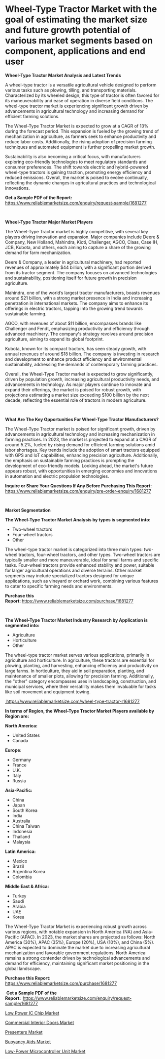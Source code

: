 <p><h1>Wheel-Type Tractor Market with the goal of estimating the market size and future growth potential of various market segments based on component, applications and end user</h1></p><p><strong>Wheel-Type Tractor Market Analysis and Latest Trends</strong></p>
<p><p>A wheel-type tractor is a versatile agricultural vehicle designed to perform various tasks such as plowing, tilling, and transporting materials. Characterized by its wheeled design, this type of tractor is often favored for its maneuverability and ease of operation in diverse field conditions. The wheel-type tractor market is experiencing significant growth driven by advancements in agricultural technology and increasing demand for efficient farming solutions.</p><p>The Wheel-Type Tractor Market is expected to grow at a CAGR of 13% during the forecast period. This expansion is fueled by the growing trend of mechanization in agriculture, as farmers seek to enhance productivity and reduce labor costs. Additionally, the rising adoption of precision farming techniques and automated equipment is further propelling market growth.</p><p>Sustainability is also becoming a critical focus, with manufacturers exploring eco-friendly technologies to meet regulatory standards and consumer preferences. The shift towards electric and hybrid-powered wheel-type tractors is gaining traction, promoting energy efficiency and reduced emissions. Overall, the market is poised to evolve continually, reflecting the dynamic changes in agricultural practices and technological innovations.</p></p>
<p><strong>Get a Sample PDF of the Report:&nbsp;</strong> <a href="https://www.reliablemarketsize.com/enquiry/request-sample/1681277?utm_campaign=1170&utm_medium=2&utm_source=Github&utm_content=ia&utm_term=04102024&utm_id=wheel-type-tractor">https://www.reliablemarketsize.com/enquiry/request-sample/1681277</a></p>
<p>&nbsp;</p>
<p><strong>Wheel-Type Tractor Major Market Players</strong></p>
<p><p>The Wheel-Type Tractor market is highly competitive, with several key players driving innovation and expansion. Major companies include Deere & Company, New Holland, Mahindra, Kioti, Challenger, AGCO, Claas, Case IH, JCB, Kubota, and others, each aiming to capture a share of the growing demand for farm mechanization.</p><p>Deere & Company, a leader in agricultural machinery, had reported revenues of approximately $44 billion, with a significant portion derived from its tractor segment. The company focuses on advanced technologies and sustainability, positioning itself for future growth in precision agriculture.</p><p>Mahindra, one of the world’s largest tractor manufacturers, boasts revenues around $21 billion, with a strong market presence in India and increasing penetration in international markets. The company aims to enhance its offerings in electric tractors, tapping into the growing trend towards sustainable farming.</p><p>AGCO, with revenues of about $11 billion, encompasses brands like Challenger and Fendt, emphasizing productivity and efficiency through advanced machinery. The company's strategy revolves around precision agriculture, aiming to expand its global footprint.</p><p>Kubota, known for its compact tractors, has seen steady growth, with annual revenues of around $18 billion. The company is investing in research and development to enhance product efficiency and environmental sustainability, addressing the demands of contemporary farming practices.</p><p>Overall, the Wheel-Type Tractor market is expected to grow significantly, driven by population growth, increasing agricultural productivity needs, and advancements in technology. As major players continue to innovate and expand their offerings, the market is poised for robust growth, with projections estimating a market size exceeding $100 billion by the next decade, reflecting the essential role of tractors in modern agriculture.</p></p>
<p>&nbsp;</p>
<p><strong>What Are The Key Opportunities For Wheel-Type Tractor Manufacturers?</strong></p>
<p><p>The Wheel-Type Tractor market is poised for significant growth, driven by advancements in agricultural technology and increasing mechanization in farming practices. In 2023, the market is projected to expand at a CAGR of around 5.2%, fueled by rising demand for efficient farming solutions amid labor shortages. Key trends include the adoption of smart tractors equipped with GPS and IoT capabilities, enhancing precision agriculture. Additionally, the emphasis on sustainable farming practices is prompting the development of eco-friendly models. Looking ahead, the market's future appears robust, with opportunities in emerging economies and innovations in automation and electric propulsion technologies.</p></p>
<p><strong>Inquire or Share Your Questions If Any Before Purchasing This Report:</strong> <a href="https://www.reliablemarketsize.com/enquiry/pre-order-enquiry/1681277?utm_campaign=1170&utm_medium=2&utm_source=Github&utm_content=ia&utm_term=04102024&utm_id=wheel-type-tractor">https://www.reliablemarketsize.com/enquiry/pre-order-enquiry/1681277</a></p>
<p>&nbsp;</p>
<p><strong>Market Segmentation</strong></p>
<p><strong>The Wheel-Type Tractor Market Analysis by types is segmented into:</strong></p>
<p><ul><li>Two-wheel tractors</li><li>Four-wheel tractors</li><li>Other</li></ul></p>
<p><p>The wheel-type tractor market is categorized into three main types: two-wheel tractors, four-wheel tractors, and other types. Two-wheel tractors are typically smaller and more maneuverable, ideal for small farms and specific tasks. Four-wheel tractors provide enhanced stability and power, suitable for larger agricultural operations and diverse terrains. Other market segments may include specialized tractors designed for unique applications, such as vineyard or orchard work, combining various features to cater to specific farming needs and environments.</p></p>
<p><strong>Purchase this Report:&nbsp;</strong><a href="https://www.reliablemarketsize.com/purchase/1681277?utm_campaign=1170&utm_medium=2&utm_source=Github&utm_content=ia&utm_term=04102024&utm_id=wheel-type-tractor">https://www.reliablemarketsize.com/purchase/1681277</a></p>
<p>&nbsp;</p>
<p><strong>The Wheel-Type Tractor Market Industry Research by Application is segmented into:</strong></p>
<p><ul><li>Agriculture</li><li>Horticulture</li><li>Other</li></ul></p>
<p><p>The wheel-type tractor market serves various applications, primarily in agriculture and horticulture. In agriculture, these tractors are essential for plowing, planting, and harvesting, enhancing efficiency and productivity on large farms. In horticulture, they aid in soil preparation, planting, and maintenance of smaller plots, allowing for precision farming. Additionally, the "other" category encompasses uses in landscaping, construction, and municipal services, where their versatility makes them invaluable for tasks like soil movement and equipment towing.</p></p>
<p><a href="https://www.reliablemarketsize.com/wheel-type-tractor-r1681277?utm_campaign=1170&utm_medium=2&utm_source=Github&utm_content=ia&utm_term=04102024&utm_id=wheel-type-tractor">&nbsp;https://www.reliablemarketsize.com/wheel-type-tractor-r1681277</a></p>
<p><strong>In terms of Region, the Wheel-Type Tractor Market Players available by Region are:</strong></p>
<p>
    <p> <strong> North America: </strong>
        <ul>
            <li>United States</li>
            <li>Canada</li>
        </ul>
        </p> 
    <p> <strong> Europe: </strong>
        <ul>
            <li>Germany</li>
            <li>France</li>
            <li>U.K.</li>
            <li>Italy</li>
            <li>Russia</li>
        </ul>
        </p> 
    <p> <strong> Asia-Pacific: </strong>
        <ul>
            <li>China</li>
            <li>Japan</li>
            <li>South Korea</li>
            <li>India</li>
            <li>Australia</li>
            <li>China Taiwan</li>
            <li>Indonesia</li>
            <li>Thailand</li>
            <li>Malaysia</li>
        </ul>
        </p> 
    <p> <strong> Latin America: </strong>
        <ul>
            <li>Mexico</li>
            <li>Brazil</li>
            <li>Argentina Korea</li>
            <li>Colombia</li>
        </ul>
        </p> 
    <p> <strong> Middle East & Africa: </strong>
        <ul>
            <li>Turkey</li>
            <li>Saudi</li>
            <li>Arabia</li>
            <li>UAE</li>
            <li>Korea</li>
        </ul>
    </p>
    </p>
<p><p>The Wheel-Type Tractor Market is experiencing robust growth across various regions, with notable expansion in North America (NA) and Asia-Pacific (APAC). In 2023, the market shares are projected as follows: North America (30%), APAC (35%), Europe (20%), USA (10%), and China (5%). APAC is expected to dominate the market due to increasing agricultural mechanization and favorable government regulations. North America remains a strong contender driven by technological advancements and demand for efficiency, maintaining significant market positioning in the global landscape.</p></p>
<p><strong>Purchase this Report: </strong><a href="https://www.reliablemarketsize.com/purchase/1681277?utm_campaign=1170&utm_medium=2&utm_source=Github&utm_content=ia&utm_term=04102024&utm_id=wheel-type-tractor">https://www.reliablemarketsize.com/purchase/1681277</a></p>
<p>&nbsp;<strong>Get a Sample PDF of the Report:&nbsp;&nbsp;</strong><a href="https://www.reliablemarketsize.com/enquiry/request-sample/1681277?utm_campaign=1170&utm_medium=2&utm_source=Github&utm_content=ia&utm_term=04102024&utm_id=wheel-type-tractor">https://www.reliablemarketsize.com/enquiry/request-sample/1681277</a></p>
<p><strong></strong></p>
<p><p><a href="https://issuu.com/reportprime-2/docs/low-power-ic-chip-market-size-2030._c13ad369dcfdb8?utm_campaign=1170&utm_medium=2&utm_source=Github&utm_content=ia&utm_term=04102024&utm_id=wheel-type-tractor">Low Power IC Chip Market</a></p><p><a href="https://www.linkedin.com/pulse/global-perspectives-commercial-interior-doors-market-trends-challenges-jkpje?utm_campaign=1170&utm_medium=2&utm_source=Github&utm_content=ia&utm_term=04102024&utm_id=wheel-type-tractor">Commercial Interior Doors Market</a></p><p><a href="https://www.linkedin.com/pulse/influencing-factors-presenters-market-insights-growth-projections-f2j9e?utm_campaign=1170&utm_medium=2&utm_source=Github&utm_content=ia&utm_term=04102024&utm_id=wheel-type-tractor">Presenters Market</a></p><p><a href="https://www.linkedin.com/pulse/market-dynamics-future-trends-global-buoyancy-aids-sector-forecasted-mglue?utm_campaign=1170&utm_medium=2&utm_source=Github&utm_content=ia&utm_term=04102024&utm_id=wheel-type-tractor">Buoyancy Aids Market</a></p><p><a href="https://issuu.com/reportprime-2/docs/low-power-microcontroller-unit-mark_a589af3306e4cb?utm_campaign=1170&utm_medium=2&utm_source=Github&utm_content=ia&utm_term=04102024&utm_id=wheel-type-tractor">Low-Power Microcontroller Unit Market</a></p></p>